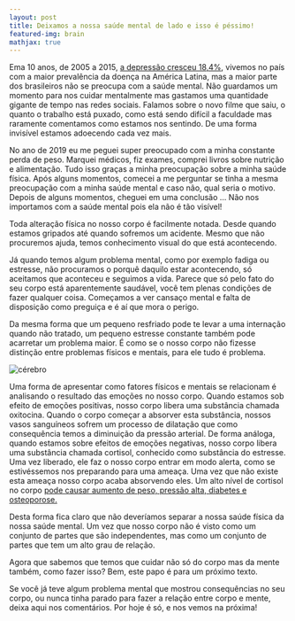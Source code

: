```yaml
---
layout: post
title: Deixamos a nossa saúde mental de lado e isso é péssimo!
featured-img: brain
mathjax: true
---
```


Ema 10 anos, de 2005 a 2015, [a depressão cresceu 18,4%](https://g1.globo.com/bemestar/noticia/depressao-cresce-no-mundo-segundo-oms-brasil-tem-maior-prevalencia-da-america-latina.ghtml), vivemos no país com a maior prevalência da doença na América Latina, mas a maior parte dos brasileiros não se preocupa com a saúde mental. Não guardamos um momento para nos cuidar mentalmente mas gastamos uma quantidade gigante de tempo nas redes sociais. Falamos sobre o novo filme que saiu, o quanto o trabalho está puxado, como está sendo difícil a faculdade mas raramente comentamos como estamos nos sentindo. De uma forma invisível estamos adoecendo cada vez mais.

No ano de 2019 eu me peguei super preocupado com a minha constante perda de peso. Marquei médicos, fiz exames, comprei livros sobre nutrição e alimentação. Tudo isso graças a minha preocupação sobre a minha saúde física. Após alguns momentos, comecei a me perguntar se tinha a mesma preocupação com a minha saúde mental e caso não, qual seria o motivo. Depois de alguns momentos, cheguei em uma conclusão … Não nos importamos com a saúde mental pois ela não é tão visível!

Toda alteração física no nosso corpo é facilmente notada. Desde quando estamos gripados até quando sofremos um acidente. Mesmo que não procuremos ajuda, temos conhecimento visual do que está acontecendo. 

Já quando temos algum problema mental, como por exemplo fadiga ou estresse, não procuramos o porquê daquilo estar acontecendo, só aceitamos que aconteceu e seguimos a vida. Parece que só pelo fato do seu corpo está aparentemente saudável, você tem plenas condições de fazer qualquer coisa. Começamos a ver cansaço mental e falta de disposição como preguiça e é aí que mora o perigo.

Da mesma forma que um pequeno resfriado pode te levar a uma internação quando não tratado, um pequeno estresse constante também pode acarretar um problema maior. É como se o nosso corpo não fizesse distinção entre problemas físicos e mentais, para ele tudo é problema. 

![cérebro]({{site.url}}/assets/img/posts/brain.jpeg)

Uma forma de apresentar como fatores físicos e mentais se relacionam é analisando o resultado das emoções no nosso corpo. Quando estamos sob efeito de emoções positivas, nosso corpo libera uma substância chamada oxitocina. Quando o corpo começar a absorver esta substância, nossos vasos sanguíneos sofrem um processo de dilatação que como consequência temos a diminuição da pressão arterial. De forma análoga, quando estamos sobre efeitos de emoções negativas, nosso corpo libera uma substância chamada cortisol, conhecido como substância do estresse. Uma vez liberado, ele faz o nosso corpo entrar em modo alerta, como se estivéssemos nos preparando para uma ameaça. Uma vez que não existe esta ameaça nosso corpo acaba absorvendo eles.  Um alto nível de cortisol no corpo [pode causar aumento de peso, pressão alta, diabetes e osteoporose.](https://www.tuasaude.com/cortisol-alto/) 

Desta forma fica claro que não deveríamos separar a nossa saúde física da nossa saúde mental. Um vez que nosso corpo não é visto como um conjunto de partes que são independentes, mas como um conjunto de partes que tem um alto grau de relação.

Agora que sabemos que temos que cuidar não só do corpo mas da mente também, como fazer isso? Bem, este papo é para um próximo texto. 

Se você já teve algum problema mental que mostrou consequências no seu corpo, ou nunca tinha parado para fazer a relação entre corpo e mente, deixa aqui nos comentários. Por hoje é só, e nos vemos na próxima!

